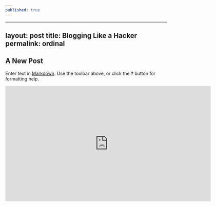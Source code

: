 ```yaml
---
published: true
---
```

---
layout: post
title: Blogging Like a Hacker
permalink: ordinal
---

## A New Post

Enter text in [Markdown](http://daringfireball.net/projects/markdown/). Use the toolbar above, or click the **?** button for formatting help.

<iframe width="640" height="360" src="https://www.youtube.com/embed/lbozu0DPcYI?rel=0&amp;controls=0&amp;showinfo=0" frameborder="0" allowfullscreen></iframe>
